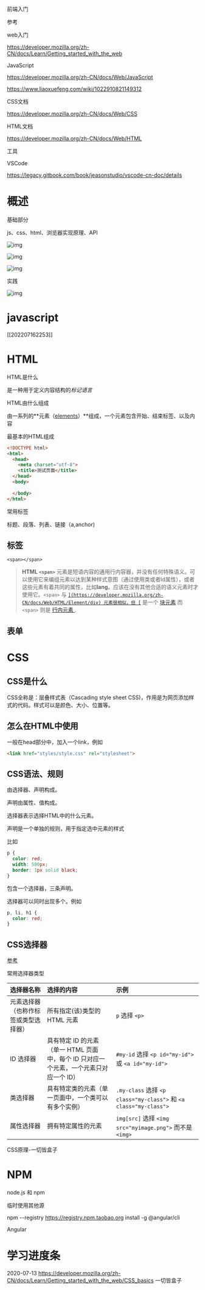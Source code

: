 前端入门

参考

web入门

https://developer.mozilla.org/zh-CN/docs/Learn/Getting_started_with_the_web

JavaScript

https://developer.mozilla.org/zh-CN/docs/Web/JavaScript

https://www.liaoxuefeng.com/wiki/1022910821149312

CSS文档

https://developer.mozilla.org/zh-CN/docs/Web/CSS

HTML文档

https://developer.mozilla.org/zh-CN/docs/Web/HTML

工具

VSCode

https://legacy.gitbook.com/book/jeasonstudio/vscode-cn-doc/details

# 概述

基础部分

js、css、html、浏览器实现原理、API

![img](前端入门.assets/6aec0a09381a2f74014ec604ef99c19b.png)



![img](前端入门.assets/4153891927afac7f4c21ccf6a141f062.png)





![img](前端入门.assets/cbb6d198ccfb95af4906eeb0581333cb.png)



实践

![img](前端入门.assets/4568011037a5591402c4ba1547ba0dce.jpg)

# javascript
[[202207162253]]


# HTML

HTML是什么

是一种用于定义内容结构的*标记语言*



HTML由什么组成

由一系列的**元素（[elements](https://developer.mozilla.org/zh-CN/docs/Glossary/Element)）**组成，一个元素包含开始、结束标签、以及内容



最基本的HTML组成

```html
<!DOCTYPE html>
<html>
  <head>
    <meta charset="utf-8">
    <title>测试页面</title>
  </head>
  <body>
    
  </body>
</html>
```



常用标签

标题、段落、列表、链接（a,anchor)





## 标签



`<span></span>`

> **HTML `<span>`** 元素是短语内容的通用行内容器，并没有任何特殊语义。可以使用它来编组元素以达到某种样式意图（通过使用类或者Id属性），或者这些元素有着共同的属性，比如**lang**。应该在没有其他合适的语义元素时才使用它。`<span>` 与 [``](https://developer.mozilla.org/zh-CN/docs/Web/HTML/Element/div) 元素很相似，但 [``](https://developer.mozilla.org/zh-CN/docs/Web/HTML/Element/div) 是一个 [块元素](https://developer.mozilla.org/en-US/docs/HTML/Block-level_elements) 而 `<span>` 则是 [行内元素 ](https://developer.mozilla.org/en-US/docs/HTML/Inline_elements).





## 表单





# CSS

## CSS是什么

CSS全称是：层叠样式表（Cascading style sheet CSS)，作用是为网页添加样式的代码。样式可以是颜色、大小、位置等。



## 怎么在HTML中使用

一般在head部分中，加入一个link，例如

```html
<link href="styles/style.css" rel="stylesheet">
```



## CSS语法、规则

由选择器、声明构成。

声明由属性、值构成。

选择器表示选择HTML中的什么元素。

声明是一个单独的规则，用于指定选中元素的样式

比如

```css
p {
  color: red;
  width: 500px;
  border: 1px solid black;
}
```

包含一个选择器，三条声明。



选择器可以同时出现多个。例如

```css
p, li, h1 {
  color: red;
}
```



## CSS选择器

[参考](https://developer.mozilla.org/en-US/docs/Learn/CSS/Building_blocks/Selectors)



常用选择器类型

| 选择器名称                           | 选择的内容                                                   | 示例                                                         |
| :----------------------------------- | :----------------------------------------------------------- | :----------------------------------------------------------- |
| 元素选择器（也称作标签或类型选择器） | 所有指定(该)类型的 HTML 元素                                 | `p` 选择 `<p>`                                               |
| ID 选择器                            | 具有特定 ID 的元素（单一 HTML 页面中，每个 ID 只对应一个元素，一个元素只对应一个 ID） | `#my-id` 选择 `<p id="my-id">` 或 `<a id="my-id">`           |
| 类选择器                             | 具有特定类的元素（单一页面中，一个类可以有多个实例）         | `.my-class` 选择 `<p class="my-class">` 和 `<a class="my-class">` |
| 属性选择器                           | 拥有特定属性的元素                                           | `img[src]` 选择 `<img src="myimage.png">` 而不是 `<img>`     |

 

CSS原理-一切皆盒子





# NPM

node.js 和 npm

临时使用其他源

npm --registry https://registry.npm.taobao.org install -g @angular/cli





Angular



# 学习进度条

2020-07-13 https://developer.mozilla.org/zh-CN/docs/Learn/Getting_started_with_the_web/CSS_basics 一切皆盒子



